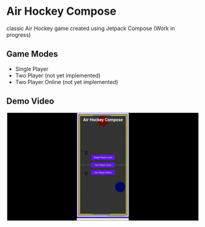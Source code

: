 # Air Hockey Compose
classic Air Hockey game created using Jetpack Compose (Work in progress)

## Game Modes
* Single Player
* Two Player (not yet implemented)
* Two Player Online (not yet implemented)

## Demo Video
<p align="center">
  <img src="https://github.com/danielmbutler/AirHockeyCompose/blob/master/resources/PlayerVCpu.gif" width="500" >
</p>

